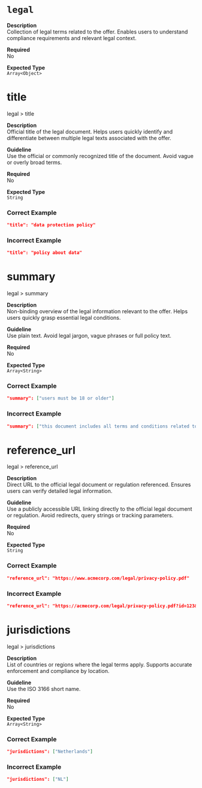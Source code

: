 `legal`
==========

**Description**  
Collection of legal terms related to the offer. Enables users to understand compliance requirements and relevant legal context.

**Required**  
No

**Expected Type**  
`Array<Object>`

# title

legal > title

**Description**  
Official title of the legal document. Helps users quickly identify and differentiate between multiple legal texts associated with the offer.

**Guideline**  
Use the official or commonly recognized title of the document. Avoid vague or overly broad terms.

**Required**  
No

**Expected Type**  
`String`

### Correct Example

```json
"title": "data protection policy"
```

### Incorrect Example

```json
"title": "policy about data"
```

# summary

legal > summary

**Description**  
Non-binding overview of the legal information relevant to the offer. Helps users quickly grasp essential legal conditions.

**Guideline**  
Use plain text. Avoid legal jargon, vague phrases or full policy text.

**Required**  
No

**Expected Type**  
`Array<String>`

### Correct Example

```json
"summary": ["users must be 18 or older"]
```

### Incorrect Example

```json
"summary": ["this document includes all terms and conditions related to product use"]
```

# reference_url

legal > reference_url

**Description**  
Direct URL to the official legal document or regulation referenced. Ensures users can verify detailed legal information.

**Guideline**  
Use a publicly accessible URL linking directly to the official legal document or regulation. Avoid redirects, query strings or tracking parameters.

**Required**  
No

**Expected Type**  
`String`

### Correct Example

```json
"reference_url": "https://www.acmecorp.com/legal/privacy-policy.pdf"
```

### Incorrect Example

```json
"reference_url": "https://acmecorp.com/legal/privacy-policy.pdf?id=123&session=abc&track=true"
```

# jurisdictions

legal > jurisdictions

**Description**  
List of countries or regions where the legal terms apply. Supports accurate enforcement and compliance by location.

**Guideline**  
Use the ISO 3166 short name.

**Required**  
No

**Expected Type**  
`Array<String>`

### Correct Example

```json
"jurisdictions": ["Netherlands"]
```

### Incorrect Example

```json
"jurisdictions": ["NL"]
```